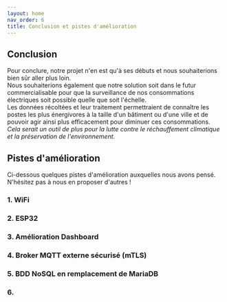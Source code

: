 ```yaml
---
layout: home
nav_order: 6
title: Conclusion et pistes d'amélioration
---
```


## Conclusion
<p>
Pour conclure, notre projet n'en est qu'à ses débuts et nous souhaiterions bien sûr aller plus loin.<br>
Nous souhaiterions également que notre solution soit dans le futur commercialisable pour que la surveillance de nos consommations électriques soit possible quelle que soit l'échelle.<br>
Les données récoltées et leur traitement permettraient de connaître les postes les plus énergivores à la taille d'un bâtiment ou d'une ville et de pouvoir agir ainsi plus efficacement pour diminuer ces consommations.<br>
<em>Cela serait un outil de plus pour la lutte contre le réchauffement climatique et la préservation de l'environnement.</em>
</p>

## Pistes d'amélioration

Ci-dessous quelques pistes d'amélioration auxquelles nous avons pensé.<br>
N'hésitez pas à nous en proposer d'autres !

### 1. WiFi



### 2. ESP32



### 3. Amélioration Dashboard



### 4. Broker MQTT externe sécurisé (mTLS)



### 5. BDD NoSQL en remplacement de MariaDB



### 6.